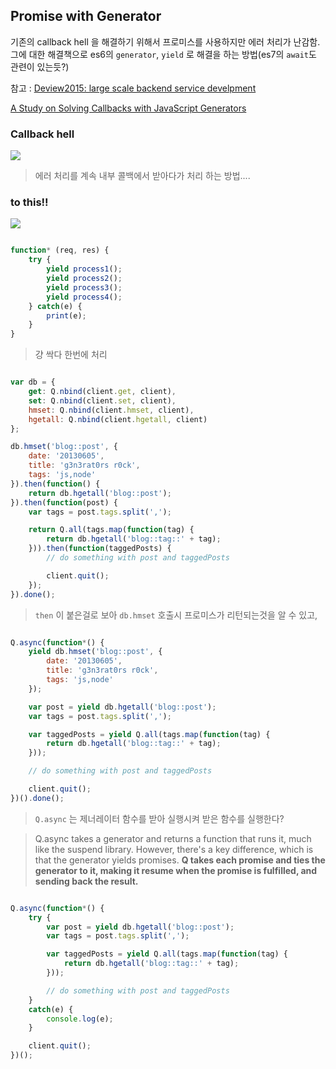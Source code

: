 Promise with Generator
-----------------

기존의 callback hell 을 해결하기 위해서 프로미스를 사용하지만 에러 처리가 난감함. 그에 대한 해결책으로 es6의 `generator`, `yield` 로 해결을 하는 방법(es7의 `await`도 관련이 있는듯?)

참고 : [Deview2015: large scale backend service develpment](http://www.slideshare.net/deview/212-large-scale-backend-service-develpment)

[A Study on Solving Callbacks with JavaScript Generators](http://jlongster.com/A-Study-on-Solving-Callbacks-with-JavaScript-Generators)


### Callback hell
![](http://image.slidesharecdn.com/221largescalebackendservicedevelpment-150915001346-lva1-app6892/95/212-large-scale-backend-service-develpment-16-1024.jpg?cb=1442277886)

> 에러 처리를 계속 내부 콜백에서 받아다가 처리 하는 방법....

### to this!!
![](http://image.slidesharecdn.com/221largescalebackendservicedevelpment-150915001346-lva1-app6892/95/212-large-scale-backend-service-develpment-17-1024.jpg?cb=1442277886)

```javascript

function* (req, res) {
	try {
		yield process1();
		yield process2();
		yield process3();
		yield process4();
	} catch(e) {
		print(e);
	}
}

```

> 걍 싹다 한번에 처리



```javascript

var db = {
    get: Q.nbind(client.get, client),
    set: Q.nbind(client.set, client),
    hmset: Q.nbind(client.hmset, client),
    hgetall: Q.nbind(client.hgetall, client)
};

db.hmset('blog::post', {
    date: '20130605',
    title: 'g3n3rat0rs r0ck',
    tags: 'js,node'
}).then(function() {
    return db.hgetall('blog::post');
}).then(function(post) {
    var tags = post.tags.split(',');

    return Q.all(tags.map(function(tag) {
        return db.hgetall('blog::tag::' + tag);
    })).then(function(taggedPosts) {
        // do something with post and taggedPosts

        client.quit();
    });
}).done();

```

> `then` 이 붙은걸로 보아 `db.hmset` 호출시 프로미스가 리턴되는것을 알 수 있고,


```javascript

Q.async(function*() {
    yield db.hmset('blog::post', {
        date: '20130605',
        title: 'g3n3rat0rs r0ck',
        tags: 'js,node'
    });

    var post = yield db.hgetall('blog::post');
    var tags = post.tags.split(',');

    var taggedPosts = yield Q.all(tags.map(function(tag) {
        return db.hgetall('blog::tag::' + tag);
    }));

    // do something with post and taggedPosts

    client.quit();
})().done();

```

> `Q.async` 는 제너레이터 함수를 받아 실행시켜 받은 함수를 실행한다?

> Q.async takes a generator and returns a function that runs it, much like the suspend library. However, there's a key difference, which is that the generator yields promises. **Q takes each promise and ties the generator to it, making it resume when the promise is fulfilled, and sending back the result.**


```javascript

Q.async(function*() {
    try {
        var post = yield db.hgetall('blog::post');
        var tags = post.tags.split(',');

        var taggedPosts = yield Q.all(tags.map(function(tag) {
            return db.hgetall('blog::tag::' + tag);
        }));

        // do something with post and taggedPosts
    }
    catch(e) {
        console.log(e);
    }

    client.quit();
})();

```